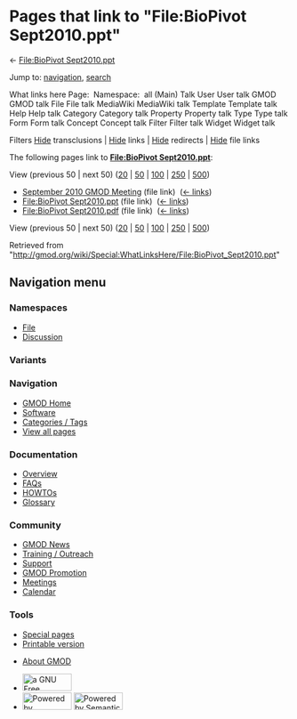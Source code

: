 <div id="mw-page-base" class="noprint">

</div>

<div id="mw-head-base" class="noprint">

</div>

<div id="content" class="mw-body" role="main">

<span id="top"></span>

<div id="mw-js-message" style="display:none;">

</div>



# <span dir="auto">Pages that link to "File:BioPivot Sept2010.ppt"</span>

<div id="bodyContent">

<div id="contentSub">

← [File:BioPivot
Sept2010.ppt](/wiki/File:BioPivot_Sept2010.ppt "File:BioPivot Sept2010.ppt")

</div>

<div id="jump-to-nav" class="mw-jump">

Jump to: [navigation](#mw-navigation), [search](#p-search)

</div>

<div id="mw-content-text">

What links here Page:  Namespace:  all (Main) Talk User User talk GMOD
GMOD talk File File talk MediaWiki MediaWiki talk Template Template talk
Help Help talk Category Category talk Property Property talk Type Type
talk Form Form talk Concept Concept talk Filter Filter talk Widget
Widget talk

Filters
[Hide](/mediawiki/index.php?title=Special:WhatLinksHere/File:BioPivot_Sept2010.ppt&hidetrans=1 "Special:WhatLinksHere/File:BioPivot Sept2010.ppt")
transclusions \|
[Hide](/mediawiki/index.php?title=Special:WhatLinksHere/File:BioPivot_Sept2010.ppt&hidelinks=1 "Special:WhatLinksHere/File:BioPivot Sept2010.ppt")
links \|
[Hide](/mediawiki/index.php?title=Special:WhatLinksHere/File:BioPivot_Sept2010.ppt&hideredirs=1 "Special:WhatLinksHere/File:BioPivot Sept2010.ppt")
redirects \|
[Hide](/mediawiki/index.php?title=Special:WhatLinksHere/File:BioPivot_Sept2010.ppt&hideimages=1 "Special:WhatLinksHere/File:BioPivot Sept2010.ppt")
file links

The following pages link to **[File:BioPivot
Sept2010.ppt](/wiki/File:BioPivot_Sept2010.ppt "File:BioPivot Sept2010.ppt")**:

View (previous 50 \| next 50)
([20](/mediawiki/index.php?title=Special:WhatLinksHere/File:BioPivot_Sept2010.ppt&limit=20 "Special:WhatLinksHere/File:BioPivot Sept2010.ppt")
\|
[50](/mediawiki/index.php?title=Special:WhatLinksHere/File:BioPivot_Sept2010.ppt&limit=50 "Special:WhatLinksHere/File:BioPivot Sept2010.ppt")
\|
[100](/mediawiki/index.php?title=Special:WhatLinksHere/File:BioPivot_Sept2010.ppt&limit=100 "Special:WhatLinksHere/File:BioPivot Sept2010.ppt")
\|
[250](/mediawiki/index.php?title=Special:WhatLinksHere/File:BioPivot_Sept2010.ppt&limit=250 "Special:WhatLinksHere/File:BioPivot Sept2010.ppt")
\|
[500](/mediawiki/index.php?title=Special:WhatLinksHere/File:BioPivot_Sept2010.ppt&limit=500 "Special:WhatLinksHere/File:BioPivot Sept2010.ppt"))

- [September 2010 GMOD
  Meeting](/wiki/September_2010_GMOD_Meeting "September 2010 GMOD Meeting")
  (file link) ‎ <span class="mw-whatlinkshere-tools">([←
  links](/mediawiki/index.php?title=Special:WhatLinksHere&target=September+2010+GMOD+Meeting "Special:WhatLinksHere"))</span>
- [File:BioPivot
  Sept2010.ppt](/wiki/File:BioPivot_Sept2010.ppt "File:BioPivot Sept2010.ppt")
  (file link) ‎ <span class="mw-whatlinkshere-tools">([←
  links](/mediawiki/index.php?title=Special:WhatLinksHere&target=File%3ABioPivot+Sept2010.ppt "Special:WhatLinksHere"))</span>
- [File:BioPivot
  Sept2010.pdf](/wiki/File:BioPivot_Sept2010.pdf "File:BioPivot Sept2010.pdf")
  (file link) ‎ <span class="mw-whatlinkshere-tools">([←
  links](/mediawiki/index.php?title=Special:WhatLinksHere&target=File%3ABioPivot+Sept2010.pdf "Special:WhatLinksHere"))</span>

View (previous 50 \| next 50)
([20](/mediawiki/index.php?title=Special:WhatLinksHere/File:BioPivot_Sept2010.ppt&limit=20 "Special:WhatLinksHere/File:BioPivot Sept2010.ppt")
\|
[50](/mediawiki/index.php?title=Special:WhatLinksHere/File:BioPivot_Sept2010.ppt&limit=50 "Special:WhatLinksHere/File:BioPivot Sept2010.ppt")
\|
[100](/mediawiki/index.php?title=Special:WhatLinksHere/File:BioPivot_Sept2010.ppt&limit=100 "Special:WhatLinksHere/File:BioPivot Sept2010.ppt")
\|
[250](/mediawiki/index.php?title=Special:WhatLinksHere/File:BioPivot_Sept2010.ppt&limit=250 "Special:WhatLinksHere/File:BioPivot Sept2010.ppt")
\|
[500](/mediawiki/index.php?title=Special:WhatLinksHere/File:BioPivot_Sept2010.ppt&limit=500 "Special:WhatLinksHere/File:BioPivot Sept2010.ppt"))

</div>

<div class="printfooter">

Retrieved from
"<http://gmod.org/wiki/Special:WhatLinksHere/File:BioPivot_Sept2010.ppt>"

</div>

<div id="catlinks" class="catlinks catlinks-allhidden">

</div>

<div class="visualClear">

</div>

</div>

</div>

<div id="mw-navigation">

## Navigation menu

<div id="mw-head">



<div id="left-navigation">

<div id="p-namespaces" class="vectorTabs" role="navigation"
aria-labelledby="p-namespaces-label">

### Namespaces

- <span id="ca-nstab-image"><a href="/wiki/File:BioPivot_Sept2010.ppt" accesskey="c"
  title="View the file page [c]">File</a></span>
- <span id="ca-talk"><a
  href="/mediawiki/index.php?title=File_talk:BioPivot_Sept2010.ppt&amp;action=edit&amp;redlink=1"
  accesskey="t"
  title="Discussion about the content page [t]">Discussion</a></span>

</div>

<div id="p-variants" class="vectorMenu emptyPortlet" role="navigation"
aria-labelledby="p-variants-label">

### 

### Variants[](#)

<div class="menu">

</div>

</div>

</div>

<div id="right-navigation">





</div>



</div>

</div>

</div>

<div id="mw-panel">

<div id="p-logo" role="banner">

<a href="/wiki/Main_Page"
style="background-image: url(http://gmod.org/images/GMOD-cogs.png);"
title="Visit the main page"></a>

</div>

<div id="p-Navigation" class="portal" role="navigation"
aria-labelledby="p-Navigation-label">

### Navigation

<div class="body">

- <span id="n-GMOD-Home">[GMOD Home](/wiki/Main_Page)</span>
- <span id="n-Software">[Software](/wiki/GMOD_Components)</span>
- <span id="n-Categories-.2F-Tags">[Categories /
  Tags](/wiki/Categories)</span>
- <span id="n-View-all-pages">[View all
  pages](/wiki/Special:AllPages)</span>

</div>

</div>

<div id="p-Documentation" class="portal" role="navigation"
aria-labelledby="p-Documentation-label">

### Documentation

<div class="body">

- <span id="n-Overview">[Overview](/wiki/Overview)</span>
- <span id="n-FAQs">[FAQs](/wiki/Category:FAQ)</span>
- <span id="n-HOWTOs">[HOWTOs](/wiki/Category:HOWTO)</span>
- <span id="n-Glossary">[Glossary](/wiki/Glossary)</span>

</div>

</div>

<div id="p-Community" class="portal" role="navigation"
aria-labelledby="p-Community-label">

### Community

<div class="body">

- <span id="n-GMOD-News">[GMOD News](/wiki/GMOD_News)</span>
- <span id="n-Training-.2F-Outreach">[Training /
  Outreach](/wiki/Training_and_Outreach)</span>
- <span id="n-Support">[Support](/wiki/Support)</span>
- <span id="n-GMOD-Promotion">[GMOD
  Promotion](/wiki/GMOD_Promotion)</span>
- <span id="n-Meetings">[Meetings](/wiki/Meetings)</span>
- <span id="n-Calendar">[Calendar](/wiki/Calendar)</span>

</div>

</div>

<div id="p-tb" class="portal" role="navigation"
aria-labelledby="p-tb-label">

### Tools

<div class="body">

- <span id="t-specialpages"><a href="/wiki/Special:SpecialPages" accesskey="q"
  title="A list of all special pages [q]">Special pages</a></span>
- <span id="t-print"><a
  href="/mediawiki/index.php?title=Special:WhatLinksHere/File:BioPivot_Sept2010.ppt&amp;printable=yes"
  rel="alternate" accesskey="p"
  title="Printable version of this page [p]">Printable version</a></span>

</div>

</div>

</div>

</div>

<div id="footer" role="contentinfo">

- <span id="footer-places-about">[About
  GMOD](/wiki/GMOD:About "GMOD:About")</span>

<!-- -->

- <span id="footer-copyrightico">[<img src="http://www.gnu.org/graphics/gfdl-logo-small.png" width="88"
  height="31" alt="a GNU Free Documentation License" />](http://www.gnu.org/licenses/fdl-1.3.html)</span>
- <span id="footer-poweredbyico">[<img src="/mediawiki/skins/common/images/poweredby_mediawiki_88x31.png"
  width="88" height="31" alt="Powered by MediaWiki" />](//www.mediawiki.org/)
  [<img
  src="/mediawiki/extensions/SemanticMediaWiki/includes/../resources/images/smw_button.png"
  width="88" height="31" alt="Powered by Semantic MediaWiki" />](https://www.semantic-mediawiki.org/wiki/Semantic_MediaWiki)</span>

<div style="clear:both">

</div>

</div>
